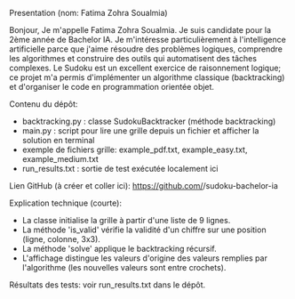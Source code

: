 
Presentation (nom: Fatima Zohra Soualmia)

Bonjour,
Je m'appelle Fatima Zohra Soualmia. Je suis candidate pour la 2ème année de Bachelor IA.
Je m'intéresse particulièrement à l'intelligence artificielle parce que j'aime résoudre des problèmes logiques, comprendre les algorithmes et construire des outils qui automatisent des tâches complexes. Le Sudoku est un excellent exercice de raisonnement logique; ce projet m'a permis d'implémenter un algorithme classique (backtracking) et d'organiser le code en programmation orientée objet.

Contenu du dépôt:
- backtracking.py : classe SudokuBacktracker (méthode backtracking)
- main.py : script pour lire une grille depuis un fichier et afficher la solution en terminal
- exemple de fichiers grille: example_pdf.txt, example_easy.txt, example_medium.txt
- run_results.txt : sortie de test exécutée localement ici

Lien GitHub (à créer et coller ici): https://github.com/<ton-username>/sudoku-bachelor-ia

Explication technique (courte):
- La classe initialise la grille à partir d'une liste de 9 lignes.
- La méthode 'is_valid' vérifie la validité d'un chiffre sur une position (ligne, colonne, 3x3).
- La méthode 'solve' applique le backtracking récursif.
- L'affichage distingue les valeurs d'origine des valeurs remplies par l'algorithme (les nouvelles valeurs sont entre crochets).

Résultats des tests: voir run_results.txt dans le dépôt.
